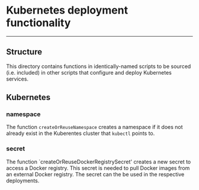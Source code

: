 <!--
******************************************************************************
Copyright (c) 2019 Bosch Software Innovations GmbH.
All rights reserved. This program and the accompanying materials
are made available under the terms of the Eclipse Public License v2.0
which accompanies this distribution, and is available at
https://www.eclipse.org/org/documents/epl-2.0/index.php
***************************************************************************** 
-->
# Kubernetes deployment functionality

---

## Structure

This directory contains functions in identically-named scripts to be sourced (i.e. included)
in other scripts that configure and deploy Kubernetes services.

## Kubernetes

### namespace
The function `createOrReuseNamespace` creates a namespace if it does not already exist in the Kuberentes cluster that `kubectl` points to.

### secret
The function `createOrReuseDockerRegistrySecret' creates a new secret to access a Docker registry. This secret is needed to pull Docker images from an external Docker registry. The secret can the be used in the respective deployments.
